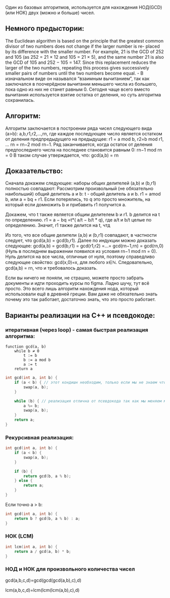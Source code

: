 Один из базовых алгоритмов, используется для нахождения НОД(GCD) (или НОК) двух (можно и больше) чисел.

## Немного предыстории:

The Euclidean algorithm is based on the principle that the greatest common divisor of two numbers does not change if the larger number is re- placed by its difference with the smaller number. For example, 21 is the GCD of 252 and 105 (as 252 = 21 × 12 and 105 = 21 × 5), and the same number 21 is also the GCD of 105 and 252 − 105 = 147. Since this replacement reduces the larger of the two numbers, repeating this process gives successively smaller pairs of numbers until the two numbers become equal. - В изначальном виде он назывался “взаимным вычитанием”, так как заключался в поочерёдном вычитании меньшего числа из большего, пока одно из них не станет равным 0. Сегодня чаще всего вместо вычитания используется взятие остатка от деления, но суть алгоритма сохранилась.

## Алгоритм:
Алгоритм заключается в построении ряда чисел следующего вида (a>b):
a,b,r1,r2,…,rn,
где каждое последующее число является остатком от деления предпредыдущего на предыдущее:
r1 = a mod b, r2=b mod r1, … rn = rn−2 mod rn−1.
Ряд заканчивается, когда остаток от деления предпоследнего числа на последнее становится равным 0:
rn−1 mod rn = 0
В таком случае утверждается, что:
gcd(a,b) = rn

## Доказательство:

Сначала докажем следующее: наборы общих делителей (a,b) и (b,r1) полностью совпадают:
Рассмотрим произвольный (не обязательно наибольший) общий делитель a и b:
t - общий делитель a и b.
r1 = amod b, или a = bq + r1. 
Если потерялись, то q это просто множитель, на который если домножить b и прибавить r1 получится a.

Докажем, что t также является общим делителем b и r1.
b делится на t по определению.
r1 = a − bq =t*( a/t − b/t * q), где a/t и b/t целые по определению.
Значит, r1 также делится на t, чтд

Из того, что все общие делители (a,b) и (b,r1) совпадают, в частности следует, что gcd(a,b) = gcd(b,r1).
Далее по индукции можно доказать следующее:
gcd(a,b) = gcd(b,r1) = gcd(r1,r2) =…= gcd(rn−1,rn) = gcd(rn,0)
(Нуль в последнем выражении появился из условия rn−1 mod rn = 0).
Нуль делится на все числа, отличные от нуля, поэтому справедливо следующее свойство:
gcd(x,0)=x, для любого x∈ℕ.
Следовательно, gcd(a,b) = rn, что и требовалось доказать.

Если вы ничего не поняли, не страшно, можете просто забрать документы и идти проходить курсы по figma. Ладно шучу, тут всё просто. Это всего лишь алгоритм нахождения нода, который использовали ещё в древней греции. Вам даже не обязательно знать почему это так работает, достаточно знать, что это просто работает.

## Варианты реализации на C++ и псевдокоде:

### итеративная (через loop) - cамая быстрая реализация алгоритма:
```
function gcd(a, b)
    while b ≠ 0
        t := b
        b := a mod b
        a := t
    return a
```
```cpp
int gcd(int a, int b) {
    if (a < b) { // этот кондишн необходим, только если мы не знаем что больше a или b, ведь нам надо, чтобы второе число было меньше.
        swap(a, b);
    }

    while (b) { // реализация отлична от псевдокода так как мы меняем местами переменные в отдельной функции swap, а не в самом цикле
        a %= b;
        swap(a, b);
    }
    return a;
}
```
### Рекурсивная реализация:

```cpp
int gcd(int a, int b) {
    if (a < b) {
        swap(a, b);
    }

    if (b) {
        return gcd(b, a % b);
    } else {
        return a;
    }
}
```

Если  точно a > b: 

```cpp
int gcd(int a, int b) {
    return b ? gcd(b, a % b) : a;
}
```
### НОК (LCM)

```cpp
int lcm(int a, int b) {
    return a / gcd(a, b) * b; 
}
```
### НОД и НОК для произвольного количества чисел

gcd(a,b,c,d)=gcd(gcd(gcd(a,b),c),d)

lcm(a,b,c,d)=lcm(lcm(lcm(a,b),c),d)
